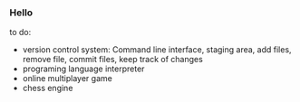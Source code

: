 ### Hello

to do:
- version control system: Command line interface, staging area, add files, remove file, commit files, keep track of changes
- programing language interpreter
- online multiplayer game
- chess engine
